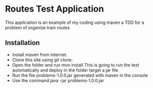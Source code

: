 # Routes Test Application

This application is an example of my coding using maven a TDD for a problem of organize train routes

## Installation

- Install maven from internet.
- Clone this site using git clone.
- Open the folder and run mvn install
	This is going to run the test automatically and deploy in the folder target a jar file
- Run the file problems-1.0.0.jar generated with maven in the console
- Use the command java -jar problems-1.0.0.jar
